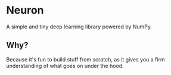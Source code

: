 # Neuron

A simple and tiny deep learning library powered by NumPy.

## Why?

Because it's fun to build stuff from scratch, as it gives you a firm understanding
of what goes on under the hood.


